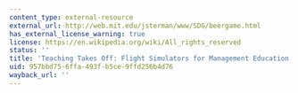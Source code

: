 ```yaml
---
content_type: external-resource
external_url: http://web.mit.edu/jsterman/www/SDG/beergame.html
has_external_license_warning: true
license: https://en.wikipedia.org/wiki/All_rights_reserved
status: ''
title: 'Teaching Takes Off: Flight Simulators for Management Education'
uid: 957bbd75-6ffa-493f-b5ce-9ffd256b4d76
wayback_url: ''
---
```

